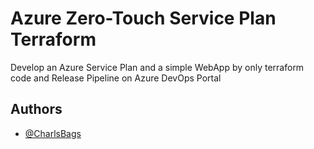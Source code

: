 
# Azure Zero-Touch Service Plan Terraform

Develop an Azure Service Plan and a simple WebApp by only terraform code and Release Pipeline on Azure DevOps Portal

## Authors

- [@CharlsBags](https://www.github.com/CharlsBags)

